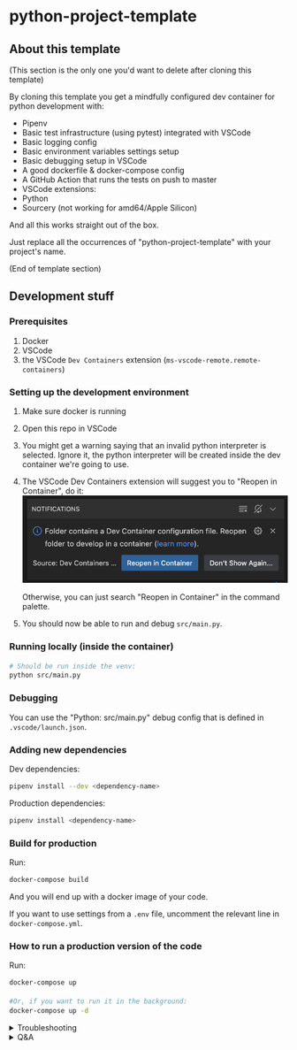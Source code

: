 # python-project-template

## About this template

(This section is the only one you'd want to delete after cloning this template)

By cloning this template you get a mindfully configured dev container for python development with:

- Pipenv
- Basic test infrastructure (using pytest) integrated with VSCode
- Basic logging config
- Basic environment variables settings setup
- Basic debugging setup in VSCode
- A good dockerfile & docker-compose config
- A GitHub Action that runs the tests on push to master
- VSCode extensions:
- Python
- Sourcery (not working for amd64/Apple Silicon)

And all this works straight out of the box.

Just replace all the occurrences of "python-project-template" with your project's name.

(End of template section)

## Development stuff

### Prerequisites

1. Docker
2. VSCode
3. the VSCode `Dev Containers` extension (`ms-vscode-remote.remote-containers`)

### Setting up the development environment

1. Make sure docker is running
2. Open this repo in VSCode
3. You might get a warning saying that an invalid python interpreter is selected. Ignore it, the python interpreter will be created inside the dev container we're going to use.
4. The VSCode Dev Containers extension will suggest you to "Reopen in Container", do it:
   ![vscode-devcontainers-popup.png](/docs/images/vscode-devcontainers-popup.png)

   Otherwise, you can just search "Reopen in Container" in the command palette.

5. You should now be able to run and debug `src/main.py`.

### Running locally (inside the container)

```bash
# Should be run inside the venv:
python src/main.py
```

### Debugging

You can use the "Python: src/main.py" debug config that is defined in `.vscode/launch.json`.

### Adding new dependencies

Dev dependencies:

```bash
pipenv install --dev <dependency-name>
```

Production dependencies:

```bash
pipenv install <dependency-name>
```

### Build for production

Run:

```bash
docker-compose build
```

And you will end up with a docker image of your code.

If you want to use settings from a `.env` file, uncomment the relevant line in `docker-compose.yml`.

### How to run a production version of the code

Run:

```bash
docker-compose up

#Or, if you want to run it in the background:
docker-compose up -d
```

<details>
   <summary>Troubleshooting</summary>
   
   1. It looks like VSCode doesn't detect any of the python dependencies / The Testing tab says "Pytest Discovery Error":
   
      1. This might happen because VSCode failed to use the right python interpreter. Here's how to fix this:
         1. Open any python file (`.py`)
         2. In the bottom right corner, change the python interpreter to the one inside our project's venv:
            ![vscode-python-interpreter](/docs/images/vscode-python-interpreter.png)
            ![vscode-python-select-venv-interpreter](/docs/images/vscode-python-select-venv-interpreter.png)
         3. Kill the terminal (`Ctrl+D`) and start a new one (`` Ctrl+` ``).
         4. The new terminal should look like this:
            ![vscode-terminal-init-inside-venv](/docs/images/vscode-terminal-init-inside-venv.png)
   
   1. Can't push/pull inside the dev container, it says something about missing credentials
      1. If you are accessing Github with an SSH key, it might not be passed into the container properly. (should happen automatically)
         To check if it's available inside the container, run `ssh-add -l`. If it says "The agent has no identities.", you need to add it on your host machine (outside of the dev container). You can do it by running `ssh-add <path-to-private-key>` and restart your dev container (which you can do by closing and re-opening the VSCode window)
</details>

<details>
   <summary>Q&A</summary>
   
   - Q: Why is the venv inside the project folder?
     - A: This is done in order to make the python interpreter have a constant path so VSCode will always know where to find it without the developer having to manually configure it.
</details>
